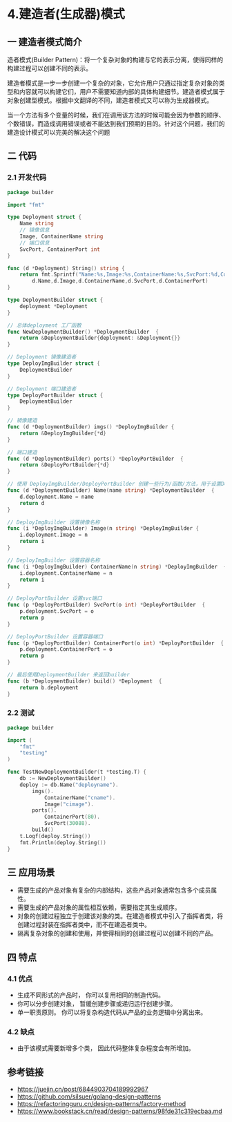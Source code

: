 # 4.建造者(生成器)模式

## 一 建造者模式简介

造者模式(Builder Pattern)：将一个复杂对象的构建与它的表示分离，使得同样的构建过程可以创建不同的表示。

建造者模式是一步一步创建一个复杂的对象，它允许用户只通过指定复杂对象的类型和内容就可以构建它们，用户不需要知道内部的具体构建细节。建造者模式属于对象创建型模式。根据中文翻译的不同，建造者模式又可以称为生成器模式。

当一个方法有多个变量的时候，我们在调用该方法的时候可能会因为参数的顺序、个数错误，而造成调用错误或者不能达到我们预期的目的。针对这个问题，我们的建造设计模式可以完美的解决这个问题

## 二 代码

### 2.1 开发代码

```go
package builder

import "fmt"

type Deployment struct {
    Name string
    // 镜像信息
    Image, ContainerName string
    // 端口信息
    SvcPort, ContainerPort int
}

func (d *Deployment) String() string {
    return fmt.Sprintf("Name:%s,Image:%s,ContainerName:%s,SvcPort:%d,ContainerPort:%d",
        d.Name,d.Image,d.ContainerName,d.SvcPort,d.ContainerPort)
}

type DeploymentBuilder struct {
    deployment *Deployment
}

// 总体deployment 工厂函数
func NewDeploymentBuilder() *DeploymentBuilder  {
    return &DeploymentBuilder{deployment: &Deployment{}}
}

// Deployment 镜像建造者
type DeployImgBuilder struct {
    DeploymentBuilder
}

// Deployment 端口建造者
type DeployPortBuilder struct {
    DeploymentBuilder
}

// 镜像建造
func (d *DeploymentBuilder) imgs() *DeployImgBuilder {
    return &DeployImgBuilder{*d}
}

// 端口建造
func (d *DeploymentBuilder) ports() *DeployPortBuilder  {
    return &DeployPortBuilder{*d}
}

// 使用 DeployImgBuilder/DeployPortBuilder 创建一些行为/函数/方法，用于设置Deployment的属性
func (d *DeploymentBuilder) Name(name string) *DeploymentBuilder  {
    d.deployment.Name = name
    return d
}

// DeployImgBuilder 设置镜像名称
func (i *DeployImgBuilder) Image(n string) *DeployImgBuilder {
    i.deployment.Image = n
    return i
}

// DeployImgBuilder 设置容器名称
func (i *DeployImgBuilder) ContainerName(n string) *DeployImgBuilder  {
    i.deployment.ContainerName = n
    return i
}

// DeployPortBuilder 设置svc端口
func (p *DeployPortBuilder) SvcPort(o int) *DeployPortBuilder  {
    p.deployment.SvcPort = o
    return p
}

// DeployPortBuilder 设置容器端口
func (p *DeployPortBuilder) ContainerPort(o int) *DeployPortBuilder  {
    p.deployment.ContainerPort = o
    return p
}

// 最后使用DeploymentBuilder 来返回builder
func (b *DeploymentBuilder) build() *Deployment  {
    return b.deployment
}
```

### 2.2 测试

```go
package builder

import (
    "fmt"
    "testing"
)

func TestNewDeploymentBuilder(t *testing.T) {
    db := NewDeploymentBuilder()
    deploy := db.Name("deployname").
        imgs().
            ContainerName("cname").
            Image("cimage").
        ports().
            ContainerPort(80).
            SvcPort(30088).
        build()
    t.Logf(deploy.String())
    fmt.Println(deploy.String())
}

```

## 三 应用场景

- 需要生成的产品对象有复杂的内部结构，这些产品对象通常包含多个成员属性。
- 需要生成的产品对象的属性相互依赖，需要指定其生成顺序。
- 对象的创建过程独立于创建该对象的类。在建造者模式中引入了指挥者类，将创建过程封装在指挥者类中，而不在建造者类中。
- 隔离复杂对象的创建和使用，并使得相同的创建过程可以创建不同的产品。

## 四 特点

### 4.1 优点

*  生成不同形式的产品时， 你可以复用相同的制造代码。
* 你可以分步创建对象， 暂缓创建步骤或递归运行创建步骤。
* 单一职责原则。 你可以将复杂构造代码从产品的业务逻辑中分离出来。

### 4.2 缺点

* 由于该模式需要新增多个类， 因此代码整体复杂程度会有所增加。

## 参考链接

* https://juejin.cn/post/6844903704189992967
* https://github.com/silsuer/golang-design-patterns
* https://refactoringguru.cn/design-patterns/factory-method
* https://www.bookstack.cn/read/design-patterns/98fde31c319ecbaa.md